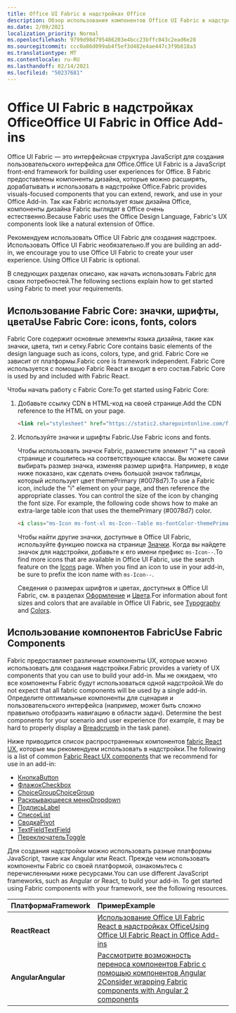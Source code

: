 ```yaml
---
title: Office UI Fabric в надстройках Office
description: Обзор использования компонентов Office UI Fabric в надстройки Office.
ms.date: 2/09/2021
localization_priority: Normal
ms.openlocfilehash: 9799d98d795486203e4bcc23bffc043c2ead6e28
ms.sourcegitcommit: ccc0a86d099ab4f5ef3d482e4ae447c3f9b818a3
ms.translationtype: MT
ms.contentlocale: ru-RU
ms.lasthandoff: 02/14/2021
ms.locfileid: "50237681"
---
```

# <a name="office-ui-fabric-in-office-add-ins"></a><span data-ttu-id="2aa85-103">Office UI Fabric в надстройках Office</span><span class="sxs-lookup"><span data-stu-id="2aa85-103">Office UI Fabric in Office Add-ins</span></span>

<span data-ttu-id="2aa85-104">Office UI Fabric — это интерфейсная структура JavaScript для создания пользовательского интерфейса для Office.</span><span class="sxs-lookup"><span data-stu-id="2aa85-104">Office UI Fabric is a JavaScript front-end framework for building user experiences for Office.</span></span> <span data-ttu-id="2aa85-105">В Fabric предоставлены компоненты дизайна, которые можно расширять, дорабатывать и использовать в надстройке Office.</span><span class="sxs-lookup"><span data-stu-id="2aa85-105">Fabric provides visuals-focused components that you can extend, rework, and use in your Office Add-in.</span></span> <span data-ttu-id="2aa85-106">Так как Fabric использует язык дизайна Office, компоненты дизайна Fabric выглядят в Office очень естественно.</span><span class="sxs-lookup"><span data-stu-id="2aa85-106">Because Fabric uses the Office Design Language, Fabric's UX components look like a natural extension of Office.</span></span>

<span data-ttu-id="2aa85-p102">Рекомендуем использовать Office UI Fabric для создания надстроек. Использовать Office UI Fabric необязательно.</span><span class="sxs-lookup"><span data-stu-id="2aa85-p102">If you are building an add-in, we encourage you to use Office UI Fabric to create your user experience. Using Office UI Fabric is optional.</span></span>

<span data-ttu-id="2aa85-109">В следующих разделах описано, как начать использовать Fabric для своих потребностей.</span><span class="sxs-lookup"><span data-stu-id="2aa85-109">The following sections explain how to get started using Fabric to meet your requirements.</span></span>

## <a name="use-fabric-core-icons-fonts-colors"></a><span data-ttu-id="2aa85-110">Использование Fabric Core: значки, шрифты, цвета</span><span class="sxs-lookup"><span data-stu-id="2aa85-110">Use Fabric Core: icons, fonts, colors</span></span>

<span data-ttu-id="2aa85-111">Fabric Core содержит основные элементы языка дизайна, такие как значки, цвета, тип и сетку.</span><span class="sxs-lookup"><span data-stu-id="2aa85-111">Fabric Core contains basic elements of the design language such as icons, colors, type, and grid.</span></span> <span data-ttu-id="2aa85-112">Fabric Core не зависит от платформы.</span><span class="sxs-lookup"><span data-stu-id="2aa85-112">Fabric core is framework independent.</span></span> <span data-ttu-id="2aa85-113">Fabric Core используется с помощью Fabric React и входит в его состав.</span><span class="sxs-lookup"><span data-stu-id="2aa85-113">Fabric Core is used by and included with Fabric React.</span></span>

<span data-ttu-id="2aa85-114">Чтобы начать работу с Fabric Core:</span><span class="sxs-lookup"><span data-stu-id="2aa85-114">To get started using Fabric Core:</span></span>

1. <span data-ttu-id="2aa85-115">Добавьте ссылку CDN в HTML-код на своей странице.</span><span class="sxs-lookup"><span data-stu-id="2aa85-115">Add the CDN reference to the HTML on your page.</span></span>  

    ```html
    <link rel="stylesheet" href="https://static2.sharepointonline.com/files/fabric/office-ui-fabric-core/9.6.1/css/fabric.min.css">
    ```

2. <span data-ttu-id="2aa85-116">Используйте значки и шрифты Fabric.</span><span class="sxs-lookup"><span data-stu-id="2aa85-116">Use Fabric icons and fonts.</span></span>

    <span data-ttu-id="2aa85-p104">Чтобы использовать значок Fabric, разместите элемент "i" на своей странице и сошлитесь на соответствующие классы. Вы можете сами выбирать размер значка, изменяя размер шрифта. Например, в коде ниже показано, как сделать очень большой значок таблицы, который использует цвет themePrimary (#0078d7).</span><span class="sxs-lookup"><span data-stu-id="2aa85-p104">To use a Fabric icon, include the "i" element on your page, and then reference the appropriate classes. You can control the size of the icon by changing the font size. For example, the following code shows how to make an extra-large table icon that uses the themePrimary (#0078d7) color.</span></span>

    ```html
    <i class="ms-Icon ms-font-xl ms-Icon--Table ms-fontColor-themePrimary"></i>
    ```

    <span data-ttu-id="2aa85-p105">Чтобы найти другие значки, доступные в Office UI Fabric, используйте функцию поиска на странице [Значки](https://developer.microsoft.com/fabric#/styles/icons). Когда вы найдете значок для надстройки, добавьте к его имени префикс `ms-Icon--`.</span><span class="sxs-lookup"><span data-stu-id="2aa85-p105">To find more icons that are available in Office UI Fabric, use the search feature on the [Icons](https://developer.microsoft.com/fabric#/styles/icons) page. When you find an icon to use in your add-in, be sure to prefix the icon name with `ms-Icon--`.</span></span>

    <span data-ttu-id="2aa85-122">Сведения о размерах шрифтов и цветах, доступных в Office UI Fabric, см. в разделах [Оформление](https://developer.microsoft.com/fabric#/styles/typography) и [Цвета](https://developer.microsoft.com/fabric#/styles/colors).</span><span class="sxs-lookup"><span data-stu-id="2aa85-122">For information about font sizes and colors that are available in Office UI Fabric, see [Typography](https://developer.microsoft.com/fabric#/styles/typography) and [Colors](https://developer.microsoft.com/fabric#/styles/colors).</span></span>

## <a name="use-fabric-components"></a><span data-ttu-id="2aa85-123">Использование компонентов Fabric</span><span class="sxs-lookup"><span data-stu-id="2aa85-123">Use Fabric Components</span></span>

<span data-ttu-id="2aa85-124">Fabric предоставляет различные компоненты UX, которые можно использовать для создания надстройки.</span><span class="sxs-lookup"><span data-stu-id="2aa85-124">Fabric provides a variety of UX components that you can use to build your add-in.</span></span> <span data-ttu-id="2aa85-125">Мы не ожидаем, что все компоненты Fabric будут использоваться одной надстройой.</span><span class="sxs-lookup"><span data-stu-id="2aa85-125">We do not expect that all fabric components will be used by a single add-in.</span></span> <span data-ttu-id="2aa85-126">Определите оптимальные компоненты для сценария и пользовательского интерфейса (например, может быть сложно правильно отобразить навигацию в области задач). [](https://developer.microsoft.com/fabric#/components/breadcrumb)</span><span class="sxs-lookup"><span data-stu-id="2aa85-126">Determine the best components for your scenario and user experience (for example, it may be hard to properly display a [Breadcrumb](https://developer.microsoft.com/fabric#/components/breadcrumb) in the task pane).</span></span>

<span data-ttu-id="2aa85-127">Ниже приводится список распространенных компонентов [fabric React UX,](https://developer.microsoft.com/fluentui#/controls/web) которые мы рекомендуем использовать в надстройки.</span><span class="sxs-lookup"><span data-stu-id="2aa85-127">The following is a list of common [Fabric React UX components](https://developer.microsoft.com/fluentui#/controls/web) that we recommend for use in an add-in:</span></span>

- [<span data-ttu-id="2aa85-128">Кнопка</span><span class="sxs-lookup"><span data-stu-id="2aa85-128">Button</span></span>](https://developer.microsoft.com/fabric#/components/button)
- [<span data-ttu-id="2aa85-129">Флажок</span><span class="sxs-lookup"><span data-stu-id="2aa85-129">Checkbox</span></span>](https://developer.microsoft.com/fabric#/components/checkbox)
- [<span data-ttu-id="2aa85-130">ChoiceGroup</span><span class="sxs-lookup"><span data-stu-id="2aa85-130">ChoiceGroup</span></span>](https://developer.microsoft.com/fabric#/components/choicegroup)
- [<span data-ttu-id="2aa85-131">Раскрывающееся меню</span><span class="sxs-lookup"><span data-stu-id="2aa85-131">Dropdown</span></span>](https://developer.microsoft.com/fabric#/components/dropdown)
- [<span data-ttu-id="2aa85-132">Подпись</span><span class="sxs-lookup"><span data-stu-id="2aa85-132">Label</span></span>](https://developer.microsoft.com/fabric#/components/label)
- [<span data-ttu-id="2aa85-133">Список</span><span class="sxs-lookup"><span data-stu-id="2aa85-133">List</span></span>](https://developer.microsoft.com/fabric#/components/list)
- [<span data-ttu-id="2aa85-134">Сводка</span><span class="sxs-lookup"><span data-stu-id="2aa85-134">Pivot</span></span>](https://developer.microsoft.com/fabric#/components/pivot)
- [<span data-ttu-id="2aa85-135">TextField</span><span class="sxs-lookup"><span data-stu-id="2aa85-135">TextField</span></span>](https://developer.microsoft.com/fabric#/components/textfield)
- [<span data-ttu-id="2aa85-136">Переключатель</span><span class="sxs-lookup"><span data-stu-id="2aa85-136">Toggle</span></span>](https://developer.microsoft.com/fabric#/components/toggle)

<span data-ttu-id="2aa85-p107">Для создания надстройки можно использовать разные платформы JavaScript, такие как Angular или React. Прежде чем использовать компоненты Fabric со своей платформой, ознакомьтесь с перечисленными ниже ресурсами.</span><span class="sxs-lookup"><span data-stu-id="2aa85-p107">You can use different JavaScript frameworks, such as Angular or React, to build your add-in. To get started using Fabric components with your framework, see the following resources.</span></span>

|<span data-ttu-id="2aa85-139">**Платформа**</span><span class="sxs-lookup"><span data-stu-id="2aa85-139">**Framework**</span></span>|<span data-ttu-id="2aa85-140">**Пример**</span><span class="sxs-lookup"><span data-stu-id="2aa85-140">**Example**</span></span>|
|:------------|:----------|
|<span data-ttu-id="2aa85-141">**React**</span><span class="sxs-lookup"><span data-stu-id="2aa85-141">**React**</span></span>|[<span data-ttu-id="2aa85-142">Использование Office UI Fabric React в надстройках Office</span><span class="sxs-lookup"><span data-stu-id="2aa85-142">Using Office UI Fabric React in Office Add-ins</span></span>](using-office-ui-fabric-react.md )|
|<span data-ttu-id="2aa85-143">**Angular**</span><span class="sxs-lookup"><span data-stu-id="2aa85-143">**Angular**</span></span>| [<span data-ttu-id="2aa85-144">Рассмотрите возможность переноса компонентов Fabric с помощью компонентов Angular 2</span><span class="sxs-lookup"><span data-stu-id="2aa85-144">Consider wrapping Fabric components with Angular 2 components</span></span>](../develop/add-ins-with-angular2.md#consider-wrapping-fabric-components-with-angular-components)|
